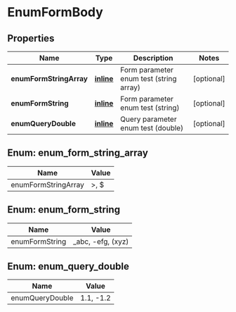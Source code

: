 # EnumFormBody

## Properties
Name | Type | Description | Notes
------------ | ------------- | ------------- | -------------
**enumFormStringArray** | [**inline**](#kotlin.Array&lt;EnumFormStringArray&gt;) | Form parameter enum test (string array) |  [optional]
**enumFormString** | [**inline**](#EnumFormString) | Form parameter enum test (string) |  [optional]
**enumQueryDouble** | [**inline**](#EnumQueryDouble) | Query parameter enum test (double) |  [optional]

<a name="kotlin.Array<EnumFormStringArray>"></a>
## Enum: enum_form_string_array
Name | Value
---- | -----
enumFormStringArray | &gt;, $

<a name="EnumFormString"></a>
## Enum: enum_form_string
Name | Value
---- | -----
enumFormString | _abc, -efg, (xyz)

<a name="EnumQueryDouble"></a>
## Enum: enum_query_double
Name | Value
---- | -----
enumQueryDouble | 1.1, -1.2

